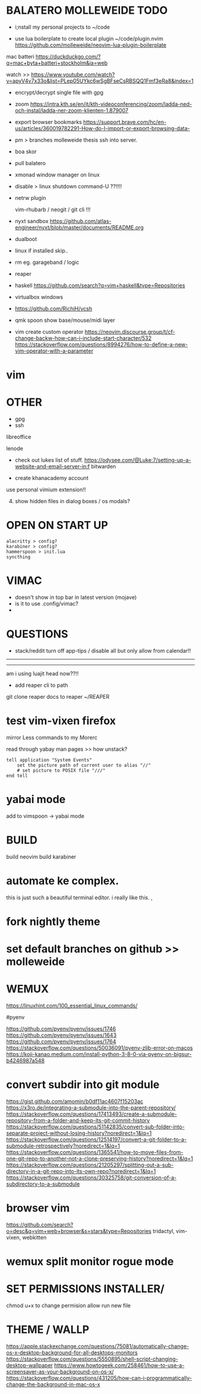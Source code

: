 # BALATERO MOLLEWEIDE TODO

- i;nstall my personal projects to ~/code

- use lua boilerplate to create local plugin ~/code/plugin.nvim 
    https://github.com/molleweide/neovim-lua-plugin-boilerplate
    <!-- using .naming on folders is actually good because it makes things more -->
    <!-- clear -->

mac batteri https://duckduckgo.com/?q=mac+byta+batteri+stockholm&ia=web

watch >> https://www.youtube.com/watch?v=apyV4v7x33o&list=PLep05UYkc6wSgBFseCsRBSQQ1Fmf3eRa8&index=1

- encrypt/decrypt single file with gpg

- zoom https://intra.kth.se/en/it/kth-videoconferencing/zoom/ladda-ned-och-instal/ladda-ner-zoom-klienten-1.879007

- export browser bookmarks
    https://support.brave.com/hc/en-us/articles/360019782291-How-do-I-import-or-export-browsing-data-

- pm > branches
    molleweide
    thesis
    ssh into server.

- boa skor

- pull balatero

- xmonad window manager on linux

- disable > linux shutdown command-U ??!!!!

- netrw plugin

    vim-rhubarb / neogit / git cli !!!
- nyxt
    sandbox https://github.com/atlas-engineer/nyxt/blob/master/documents/README.org
- dualboot
- linux if installed skip..

- rm eg. garageband / logic
- reaper
- haskell https://github.com/search?q=vim+haskell&type=Repositories

- virtualbox windows

- https://github.com/RichiH/vcsh

- qmk spoon show base/mouse/midi layer

- vim create custom operator
    https://neovim.discourse.group/t/cf-change-backw-how-can-i-include-start-character/532
    https://stackoverflow.com/questions/8994276/how-to-define-a-new-vim-operator-with-a-parameter

# vim

# OTHER

- gpg
- ssh

libreoffice

lenode

- check out lukes list of stuff.
https://odysee.com/@Luke:7/setting-up-a-website-and-email-server-in:f
bitwarden

- create khanacademy account



use personal vimium extension!!

4. show hidden files in dialog boxes / os modals?

# OPEN ON START UP
    alacritty > config?
    karabiner > config?
    hammerspoon > init.lua
    syncthing 


# VIMAC

- doesn't show in top bar in latest version (mojave)
- is it to use .config/vimac?
- 

# QUESTIONS

- stack/reddit
    turn off app-tips / disable all but
    only allow from calendar!!

-----------
-----------

am i using luajit head now??!!

- add reaper cli to path

git clone reaper docs to reaper ~/REAPER

# test vim-vixen firefox

mirror Less commands to my Morerc

read through yabay man pages >> how unstack?

```osx
tell application "System Events"
    set the picture path of current user to alias "//"
    # set picture to POSIX file "///"
end tell
```
# yabai mode

add to vimspoon
-> yabai mode

# BUILD 

build neovim
build karabiner

# automate ke complex.

this is just such a beautiful terminal editor. i really like this.
,

# fork nightly theme

# set default branches on github >> molleweide

# WEMUX

https://linuxhint.com/100_essential_linux_commands/

#pyenv

https://github.com/pyenv/pyenv/issues/1746
https://github.com/pyenv/pyenv/issues/1643
https://github.com/pyenv/pyenv/issues/1764
https://stackoverflow.com/questions/50036091/pyenv-zlib-error-on-macos
https://koji-kanao.medium.com/install-python-3-8-0-via-pyenv-on-bigsur-b4246987a548

# convert subdir into git module
https://gist.github.com/amomin/b0df11ac4607f15203ac
https://x3ro.de/integrating-a-submodule-into-the-parent-repository/
https://stackoverflow.com/questions/17413493/create-a-submodule-repository-from-a-folder-and-keep-its-git-commit-history
https://stackoverflow.com/questions/51142835/convert-sub-folder-into-separate-project-without-losing-history?noredirect=1&lq=1
https://stackoverflow.com/questions/12514197/convert-a-git-folder-to-a-submodule-retrospectively?noredirect=1&lq=1
https://stackoverflow.com/questions/1365541/how-to-move-files-from-one-git-repo-to-another-not-a-clone-preserving-history?noredirect=1&lq=1
https://stackoverflow.com/questions/21205297/splitting-out-a-sub-directory-in-a-git-repo-into-its-own-repo?noredirect=1&lq=1
https://stackoverflow.com/questions/30325758/git-conversion-of-a-subdirectory-to-a-submodule

# browser vim

https://github.com/search?o=desc&q=vim+web+browser&s=stars&type=Repositories
tridactyl, vim-vixen, webkitten

# wemux split monitor rogue mode

# SET PERMISSIONS INSTALLER/

chmod u+x to change permision allow run new file

# THEME / WALLP

https://apple.stackexchange.com/questions/75081/automatically-change-os-x-desktop-background-for-all-desktops-monitors
https://stackoverflow.com/questions/5550895/shell-script-changing-desktop-wallpaper
https://www.howtogeek.com/258461/how-to-use-a-screensaver-as-your-background-on-os-x/
https://stackoverflow.com/questions/431205/how-can-i-programmatically-change-the-background-in-mac-os-x
